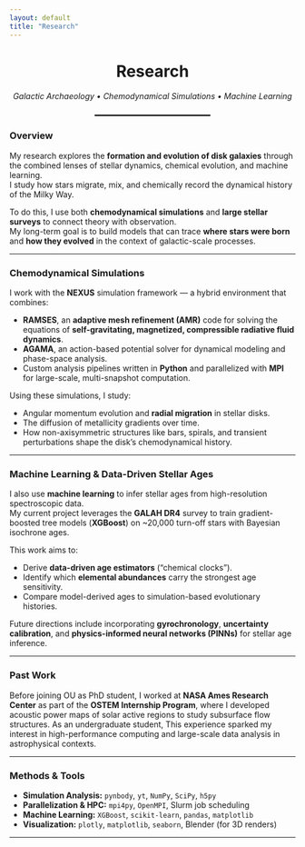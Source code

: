 ```yaml
---
layout: default
title: "Research"
---
```


<div align="center">

<h1>Research</h1>
<p><em>Galactic Archaeology • Chemodynamical Simulations • Machine Learning</em></p>

<hr style="width:40%; border:1px solid #444; margin:1.5rem auto;">

</div>

### Overview
My research explores the **formation and evolution of disk galaxies** through the combined lenses of stellar dynamics, chemical evolution, and machine learning.  
I study how stars migrate, mix, and chemically record the dynamical history of the Milky Way.

To do this, I use both **chemodynamical simulations** and **large stellar surveys** to connect theory with observation.  
My long-term goal is to build models that can trace **where stars were born** and **how they evolved** in the context of galactic-scale processes.

---

### Chemodynamical Simulations
I work with the **NEXUS** simulation framework — a hybrid environment that combines:
- **RAMSES**, an **adaptive mesh refinement (AMR)** code for solving the equations of **self-gravitating, magnetized, compressible radiative fluid dynamics**.
- **AGAMA**, an action-based potential solver for dynamical modeling and phase-space analysis.
- Custom analysis pipelines written in **Python** and parallelized with **MPI** for large-scale, multi-snapshot computation.

Using these simulations, I study:
- Angular momentum evolution and **radial migration** in stellar disks.  
- The diffusion of metallicity gradients over time.  
- How non-axisymmetric structures like bars, spirals, and transient perturbations shape the disk’s chemodynamical history.

---

### Machine Learning & Data-Driven Stellar Ages
I also use **machine learning** to infer stellar ages from high-resolution spectroscopic data.  
My current project leverages the **GALAH DR4** survey to train gradient-boosted tree models (**XGBoost**) on ~20,000 turn-off stars with Bayesian isochrone ages.

This work aims to:
- Derive **data-driven age estimators** (“chemical clocks”).  
- Identify which **elemental abundances** carry the strongest age sensitivity.  
- Compare model-derived ages to simulation-based evolutionary histories.

Future directions include incorporating **gyrochronology**, **uncertainty calibration**, and **physics-informed neural networks (PINNs)** for stellar age inference.

---

### Past Work
Before joining OU as PhD student, I worked at **NASA Ames Research Center** as part of the **OSTEM Internship Program**, where I developed acoustic power maps of solar active regions to study subsurface flow structures. 
As an undergraduate student, 
This experience sparked my interest in high-performance computing and large-scale data analysis in astrophysical contexts.

---

### Methods & Tools
- **Simulation Analysis:** `pynbody`, `yt`, `NumPy`, `SciPy`, `h5py`
- **Parallelization & HPC:** `mpi4py`, `OpenMPI`, Slurm job scheduling
- **Machine Learning:** `XGBoost`, `scikit-learn`, `pandas`, `matplotlib`
- **Visualization:** `plotly`, `matplotlib`, `seaborn`, Blender (for 3D renders)

---
